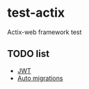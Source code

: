 # test-actix
Actix-web framework test

## TODO list
-  [JWT](https://docs.rs/actix-web-httpauth/0.5.0/actix_web_httpauth/)
-  [Auto migrations](https://docs.rs/diesel_migrations/1.4.0/diesel_migrations/)
